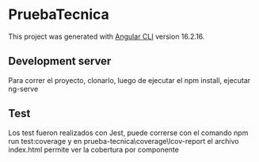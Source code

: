 # PruebaTecnica

This project was generated with [Angular CLI](https://github.com/angular/angular-cli) version 16.2.16.

## Development server

Para correr el proyecto, clonarlo, luego de ejecutar el npm install, ejecutar ng-serve

## Test
Los test fueron realizados con Jest, puede correrse con el comando npm run test:coverage y en prueba-tecnica\coverage\lcov-report el archivo index.html permite ver la cobertura por componente
